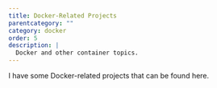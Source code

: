 ```yaml
---
title: Docker-Related Projects
parentcategory: ""
category: docker
order: 5
description: |
  Docker and other container topics.
---
```


I have some Docker-related projects that can be found here.
